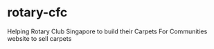 rotary-cfc
==========

Helping Rotary Club Singapore to build their Carpets For Communities website to sell carpets